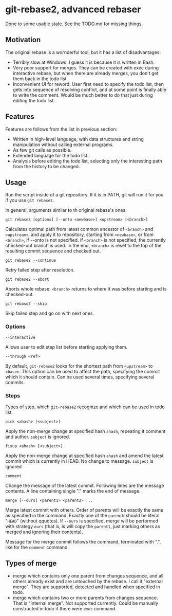 # git-rebase2, advanced rebaser

Done to some usable state. See the TODO.md for missing things.

## Motivation

The original rebase is a wornderful tool, but it has a list of disadvantages:

* Terribly slow at Windows. I guess it is because it is written in Bash.
* Very poor support for merges. They can be created with exec during interactive rebase,
  but when there are already merges, you don't get them back in the todo list.
* Inconvenient UI for reword. User first need to specify the todo list, then
  gets into sequence of resolving conflict, and at some point is finally able
  to write the comment. Would be much better to do that just during editing
  the todo list.

## Features

Features are follows from the list in previous section:

* Written in high-level language, with data structures and string manipulation
  without calling external programs.
* As few git calls as possible.
* Extended language for the todo list.
* Analysis before editing the todo list, selecting only the interesting path
  from the history to be changed.

## Usage

Run the script inside of a git repository. If it is in PATH, git will run it
for you if you use `git rebase2`.

In general, arguments similar to th original rebase's ones.

`git rebase2 [options] [--onto <newbase>] <upstream> [<branch>]`

Calculates optimal path from latest common ancestor of `<branch>` and
`<upstream>`, and apply it to repository, starting from `<newbase>`, or from
`<branch>`, if --onto is not specified. If `<branch>` is not specified,
the currently checked-out branch is used. In the end, `<branch>` is reset to
the top of the resulting commit sequence and checked out.

`git rebase2 --continue`

Retry failed step after resolution.

`git rebase2 --abort`

Aborts whole rebase. `<branch>` returns to where it was before starting and is
checked-out.

`git rebase2 --skip`

Skip failed step and go on with next ones.

### Options

`--interactive`

Allows user to edit step list before starting applying them.

`--through <ref>`

By default, `git-rebase2` looks for the shortest path from `<upstream>` to
`<base>`.  This option can be used to affect the path, specifying the commit
which it should contain. Can be used several times, specifying several commits.

### Steps

Types of step, which `git-rebase2` recognize and which can be used in todo list.

`pick <ahash> [<subject>]`

Apply the non-merge change at specified hash `ahash`, repeating it comment and
author. `subject` is ignored.

`fixup <ahash> [<subject>]`

Apply the non-merge change at specified hash `ahash` and amend the latest
commit which is currently in HEAD. No change to message. `subject` is ignored

`comment`

Change the message of the latest commit. Following lines are the message contents.
A line containing single "." marks the end of message.

`merge [--ours] <parent1> <parent2> ...`

Merge latest commit with others. Order of parents will be exactly the same as
specified in the command. Exactly one of the `parentN` should be literal
"`HEAD`" (without qquotes). If `--ours` is specified, merge will be performed
with strategy `ours` (that is, is will copy the `parent1`, just marking others
as merged and ignoring their contents).

Message for the merge commit follows the command, terminated with ".", like for
the `comment` command.

## Types of merge

* merge which contains only one parent from changes sequence, and all others
  already exist and are untouched by the rebase. I call it "external merge".
  They are supported, detected and handled when specified in todo.
* merge which contains two or more parents from changes sequence. That is
  "internal merge". Not supported currently. Could be manually constructed in
  todo if there were `exec` command.
